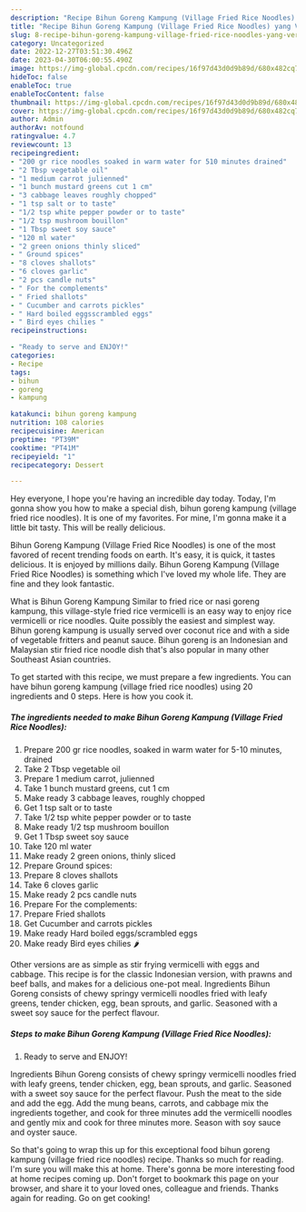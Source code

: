 ```yaml
---
description: "Recipe Bihun Goreng Kampung (Village Fried Rice Noodles) yang Very Delicious"
title: "Recipe Bihun Goreng Kampung (Village Fried Rice Noodles) yang Very Delicious"
slug: 8-recipe-bihun-goreng-kampung-village-fried-rice-noodles-yang-very-delicious
category: Uncategorized
date: 2022-12-27T03:51:30.496Z
date: 2023-04-30T06:00:55.490Z
image: https://img-global.cpcdn.com/recipes/16f97d43d0d9b89d/680x482cq70/bihun-goreng-kampung-village-fried-rice-noodles-recipe-main-photo.jpg
hideToc: false
enableToc: true
enableTocContent: false
thumbnail: https://img-global.cpcdn.com/recipes/16f97d43d0d9b89d/680x482cq70/bihun-goreng-kampung-village-fried-rice-noodles-recipe-main-photo.jpg
cover: https://img-global.cpcdn.com/recipes/16f97d43d0d9b89d/680x482cq70/bihun-goreng-kampung-village-fried-rice-noodles-recipe-main-photo.jpg
author: Admin
authorAv: notfound
ratingvalue: 4.7
reviewcount: 13
recipeingredient:
- "200 gr rice noodles soaked in warm water for 510 minutes drained"
- "2 Tbsp vegetable oil"
- "1 medium carrot julienned"
- "1 bunch mustard greens cut 1 cm"
- "3 cabbage leaves roughly chopped"
- "1 tsp salt or to taste"
- "1/2 tsp white pepper powder or to taste"
- "1/2 tsp mushroom bouillon"
- "1 Tbsp sweet soy sauce"
- "120 ml water"
- "2 green onions thinly sliced"
- " Ground spices"
- "8 cloves shallots"
- "6 cloves garlic"
- "2 pcs candle nuts"
- " For the complements"
- " Fried shallots"
- " Cucumber and carrots pickles"
- " Hard boiled eggsscrambled eggs"
- " Bird eyes chilies "
recipeinstructions:

- "Ready to serve and ENJOY!"
categories:
- Recipe
tags:
- bihun
- goreng
- kampung

katakunci: bihun goreng kampung 
nutrition: 108 calories
recipecuisine: American
preptime: "PT39M"
cooktime: "PT41M"
recipeyield: "1"
recipecategory: Dessert

---
```



Hey everyone, I hope you're having an incredible day today. Today, I'm gonna show you how to make a special dish, bihun goreng kampung (village fried rice noodles). It is one of my favorites. For mine, I'm gonna make it a little bit tasty. This will be really delicious.

Bihun Goreng Kampung (Village Fried Rice Noodles) is one of the most favored of recent trending foods on earth. It's easy, it is quick, it tastes delicious. It is enjoyed by millions daily. Bihun Goreng Kampung (Village Fried Rice Noodles) is something which I've loved my whole life. They are fine and they look fantastic.

What is Bihun Goreng Kampung Similar to fried rice or nasi goreng kampung, this village-style fried rice vermicelli is an easy way to enjoy rice vermicelli or rice noodles. Quite possibly the easiest and simplest way. Bihun goreng kampung is usually served over coconut rice and with a side of vegetable fritters and peanut sauce. Bihun goreng is an Indonesian and Malaysian stir fried rice noodle dish that&#39;s also popular in many other Southeast Asian countries.


To get started with this recipe, we must prepare a few ingredients. You can have bihun goreng kampung (village fried rice noodles) using 20 ingredients and 0 steps. Here is how you cook it.

<!--inarticleads1-->

##### The ingredients needed to make Bihun Goreng Kampung (Village Fried Rice Noodles):

1. Prepare 200 gr rice noodles, soaked in warm water for 5-10 minutes, drained
1. Take 2 Tbsp vegetable oil
1. Prepare 1 medium carrot, julienned
1. Take 1 bunch mustard greens, cut 1 cm
1. Make ready 3 cabbage leaves, roughly chopped
1. Get 1 tsp salt or to taste
1. Take 1/2 tsp white pepper powder or to taste
1. Make ready 1/2 tsp mushroom bouillon
1. Get 1 Tbsp sweet soy sauce
1. Take 120 ml water
1. Make ready 2 green onions, thinly sliced
1. Prepare  Ground spices:
1. Prepare 8 cloves shallots
1. Take 6 cloves garlic
1. Make ready 2 pcs candle nuts
1. Prepare  For the complements:
1. Prepare  Fried shallots
1. Get  Cucumber and carrots pickles
1. Make ready  Hard boiled eggs/scrambled eggs
1. Make ready  Bird eyes chilies 🌶


Other versions are as simple as stir frying vermicelli with eggs and cabbage. This recipe is for the classic Indonesian version, with prawns and beef balls, and makes for a delicious one-pot meal. Ingredients Bihun Goreng consists of chewy springy vermicelli noodles fried with leafy greens, tender chicken, egg, bean sprouts, and garlic. Seasoned with a sweet soy sauce for the perfect flavour. 

<!--inarticleads2-->

##### Steps to make Bihun Goreng Kampung (Village Fried Rice Noodles):


1. Ready to serve and ENJOY!

Ingredients Bihun Goreng consists of chewy springy vermicelli noodles fried with leafy greens, tender chicken, egg, bean sprouts, and garlic. Seasoned with a sweet soy sauce for the perfect flavour. Push the meat to the side and add the egg. Add the mung beans, carrots, and cabbage mix the ingredients together, and cook for three minutes add the vermicelli noodles and gently mix and cook for three minutes more. Season with soy sauce and oyster sauce. 

So that's going to wrap this up for this exceptional food bihun goreng kampung (village fried rice noodles) recipe. Thanks so much for reading. I'm sure you will make this at home. There's gonna be more interesting food at home recipes coming up. Don't forget to bookmark this page on your browser, and share it to your loved ones, colleague and friends. Thanks again for reading. Go on get cooking!
